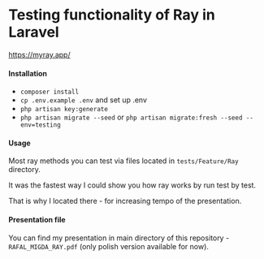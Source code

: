 # Testing functionality of Ray in Laravel

https://myray.app/


#### Installation
- `composer install`
- `cp .env.example .env` and set up .env
- `php artisan key:generate`
- `php artisan migrate --seed` or `php artisan migrate:fresh --seed --env=testing`


#### Usage

Most ray methods you can test via files located in `tests/Feature/Ray` directory.

It was the fastest way I could show you how ray works by run test by test.

That is why I located there - for increasing tempo of the presentation.


#### Presentation file

You can find my presentation in main directory of this repository - `RAFAL_MIGDA_RAY.pdf` (only polish version available for now).

